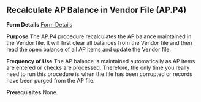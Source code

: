 ## Recalculate AP Balance in Vendor File (AP.P4)
<PageHeader />

**Form Details**
[Form Details](../AP-P4-1/README.md)

**Purpose**
The AP.P4 procedure recalculates the AP balance maintained in the Vendor file.
It will first clear all balances from the Vendor file and then read the open
balance of all AP items and update the Vendor file.

**Frequency of Use**
The AP balance is maintained automatically as AP items are entered or checks
are processed. Therefore, the only time you really need to run this procedure
is when the file has been corrupted or records have been purged from the AP
file.

**Prerequisites**
None.

<badge text= "Version 8.10.57 " vertical="middle" />

<PageFooter />
